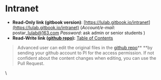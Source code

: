 # Intranet

* **Read-Only link (gitbook version)**: [https://lulab.gitbook.io/intranet](https://lulab.gitbook.io/intranet) (_Account/e-mail_: postar\_[lulab@163.com](mailto:lulab@163.com) _Password_: ask admin or senior students )
* **Read-Write link (**[**github repo**](https://github.com/lulab/intranet)**):** [Table of Contents](https://github.com/lulab/intranet/blob/gitbook/SUMMARY.md)

> Advanced user can edit the original files in the [github repo](https://github.com/lulab/intranet)** **by sending your github account to PI for the access permission. If not confident about the content changes when editing, you can use the Pull Request.

\
